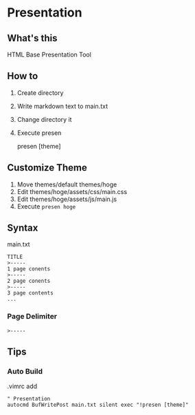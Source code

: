 # Presentation
## What's this
HTML Base Presentation Tool

## How to
1. Create directory
2. Write markdown text to main.txt
3. Change directory it
4. Execute presen

	presen [theme]

## Customize Theme 
1. Move themes/default themes/hoge
2. Edit themes/hoge/assets/css/main.css
3. Edit themes/hoge/assets/js/main.js
4. Execute `presen hoge` 

## Syntax
main.txt

	TITLE
	>-----
	1 page conents
	>-----
	2 page conents
	>-----
	3 page contents
	...
### Page Delimiter
	>-----

## Tips
### Auto Build
.vimrc add

	" Presentation
	autocmd BufWritePost main.txt silent exec "!presen [theme]"
